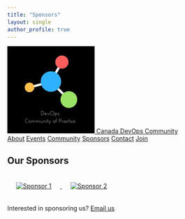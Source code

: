 ```yaml
---
title: "Sponsors"
layout: single
author_profile: true
---
```


<nav class="ortelius-nav">
  <div class="nav-container">
    <a href="index.md" class="nav-logo">
      <img src="assets/logo.png" alt="Canada DevOps Logo" />
      <span>Canada DevOps Community</span>
    </a>
    <div class="nav-links">
      <a href="about.md">About</a>
      <a href="events.md">Events</a>
      <a href="community.md">Community</a>
      <a href="sponsors.md">Sponsors</a>
      <a href="contact.md">Contact</a>
      <a href="join.md" class="nav-cta">Join</a>
    </div>
  </div>
</nav>

<section class="sponsors-section">
  <h2>Our Sponsors</h2>
  <div>
    <a href="https://sponsorwebsite.com">
      <img src="assets/sponsor1.png" alt="Sponsor 1" style="height:60px; margin:20px;">
    </a>
    <a href="https://othersponsor.com">
      <img src="assets/sponsor2.png" alt="Sponsor 2" style="height:60px; margin:20px;">
    </a>
  </div>
  <p>Interested in sponsoring us? <a href="mailto:info@canadadevops.org">Email us</a></p>
</section>
